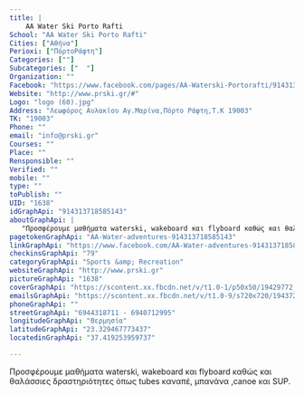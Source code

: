 ```yaml
---
title: |
    AA Water Ski Porto Rafti
School: "AA Water Ski Porto Rafti"
Cities: ["Αθήνα"]
Perioxi: ["ΠόρτοΡάφτη"]
Categories: [""]
Subcategories: ["  "]
Organization: ""
Facebook: "https://www.facebook.com/pages/AA-Waterski-Portorafti/914313718585143?fref=ts"
Website: "http://www.prski.gr/#"
Logo: "logo (60).jpg"
Address: "Λεωφόρος Αυλακίου Αγ.Μαρίνα,Πόρτο Ράφτη,Τ.Κ 19003"
TK: "19003"
Phone: ""
email: "info@prski.gr"
Courses: ""
Place: ""
Rensponsible: ""
Verified: ""
mobile: ""
type: ""
toPublish: ""
UID: "1638"
idGraphApi: "914313718585143"
aboutGraphApi: | 
   "Προσφέρουμε μαθήματα waterski, wakeboard και flyboard καθώς και θαλάσσιες δραστηριότητες όπως tubes καναπέ, μπανάνα ,canoe και SUP."
pagetokenGraphApi: "AA-Water-adventures-914313718585143"
linkGraphApi: "https://www.facebook.com/AA-Water-adventures-914313718585143/"
checkinsGraphApi: "79"
categoryGraphApi: "Sports &amp; Recreation"
websiteGraphApi: "http://www.prski.gr"
pictureGraphApi: "1638"
coverGraphApi: "https://scontent.xx.fbcdn.net/v/t1.0-1/p50x50/19429772_1746618245354682_6623775110906850510_n.jpg?oh=beb0f836269b57c5b34ea85c5270f66e&amp;oe=5B34A81D"
emailsGraphApi: "https://scontent.xx.fbcdn.net/v/t1.0-9/s720x720/19437222_1747897778560062_4057394524966507955_n.jpg?oh=f805eed729c361d57ca47c0a9d58b7af&amp;oe=5AFFC49C"
phoneGraphApi: ""
streetGraphApi: "6944318711 - 6940712995"
longitudeGraphApi: "Θερμησία"
latitudeGraphApi: "23.329467773437"
locatedinGraphApi: "37.419253959737"

---
```


Προσφέρουμε μαθήματα waterski, wakeboard και flyboard καθώς και θαλάσσιες δραστηριότητες όπως tubes καναπέ, μπανάνα ,canoe και SUP.

